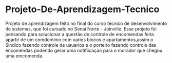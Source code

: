 # Projeto-De-Aprendizagem-Tecnico
Projeto de aprendizagem feito no final do curso técnico de desenvolvimento de sistemas, que foi cursado no Senai Norte - Joinville.
Esse projeto foi pensando para solucionar a questão de controle de encomendas feita apartir de um comdominio com varios blocos e apartamentos,assim o Sindico fazendo controle de usuarios e o porteiro fazendo controle das encomendas podendo gerar uma notifiicação para o morador que chegou uma emcomenda.
